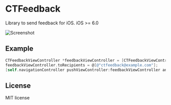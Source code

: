 CTFeedback
==========

Library to send feedback for iOS. iOS >=  6.0

![Screenshot](https://raw.github.com/rizumita/CTFeedback/master/CTFeedback.png)

Example
----------

```Objective-C
CTFeedbackViewController *feedbackViewController = [CTFeedbackViewController controllerWithTopics:CTFeedbackViewController.defaultTopics localizedTopics:CTFeedbackViewController.defaultLocalizedTopics];
feedbackViewController.toRecipients = @[@"ctfeedback@example.com"];
[self.navigationController pushViewController:feedbackViewController animated:YES];
```

License
----------

MIT license
